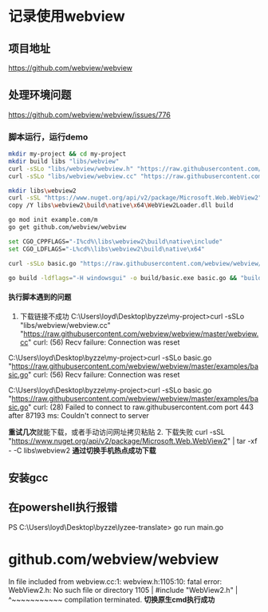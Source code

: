 # 记录使用webview

## 项目地址
https://github.com/webview/webview

## 处理环境问题
https://github.com/webview/webview/issues/776

### 脚本运行，运行demo
```bash
mkdir my-project && cd my-project
mkdir build libs "libs/webview"
curl -sSLo "libs/webview/webview.h" "https://raw.githubusercontent.com/webview/webview/master/webview.h"
curl -sSLo "libs/webview/webview.cc" "https://raw.githubusercontent.com/webview/webview/master/webview.cc"

mkdir libs\webview2
curl -sSL "https://www.nuget.org/api/v2/package/Microsoft.Web.WebView2" | tar -xf - -C libs\webview2
copy /Y libs\webview2\build\native\x64\WebView2Loader.dll build

go mod init example.com/m
go get github.com/webview/webview

set CGO_CPPFLAGS="-I%cd%\libs\webview2\build\native\include"
set CGO_LDFLAGS="-L%cd%\libs\webview2\build\native\x64"

curl -sSLo basic.go "https://raw.githubusercontent.com/webview/webview/master/examples/basic.go"

go build -ldflags="-H windowsgui" -o build/basic.exe basic.go && "build/basic.exe"
```

#### 执行脚本遇到的问题
1. 下载链接不成功
C:\Users\loyd\Desktop\byzze\my-project>curl -sSLo "libs/webview/webview.cc" "https://raw.githubusercontent.com/webview/webview/master/webview.cc"
curl: (56) Recv failure: Connection was reset

C:\Users\loyd\Desktop\byzze\my-project>curl -sSLo basic.go "https://raw.githubusercontent.com/webview/webview/master/examples/basic.go"
curl: (56) Recv failure: Connection was reset

C:\Users\loyd\Desktop\byzze\my-project>curl -sSLo basic.go "https://raw.githubusercontent.com/webview/webview/master/examples/basic.go"
curl: (28) Failed to connect to raw.githubusercontent.com port 443 after 87193 ms: Couldn't connect to server

**重试几次**就能下载，或者手动访问网址拷贝粘贴
2. 下载失败
curl -sSL "https://www.nuget.org/api/v2/package/Microsoft.Web.WebView2" | tar -xf - -C libs\webview2
**通过切换手机热点成功下载**

## 安装gcc

## 在powershell执行报错
PS C:\Users\loyd\Desktop\byzze\lyzee-translate> go run main.go
# github.com/webview/webview
In file included from webview.cc:1:
webview.h:1105:10: fatal error: WebView2.h: No such file or directory
 1105 | #include "WebView2.h"
      |          ^~~~~~~~~~~~
compilation terminated.
**切换原生cmd执行成功**